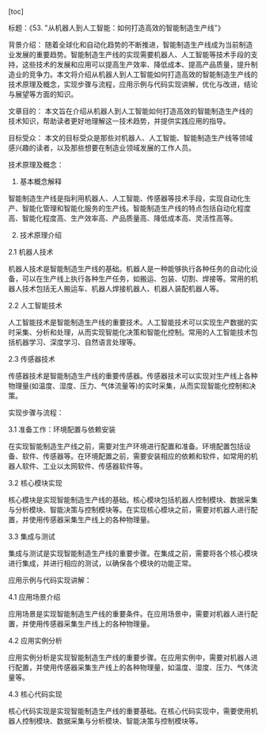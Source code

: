 
[toc]                    
                
                
标题：《53. "从机器人到人工智能：如何打造高效的智能制造生产线"》

背景介绍：
随着全球化和自动化趋势的不断推进，智能制造生产线成为当前制造业发展的重要趋势。智能制造生产线的实现需要机器人、人工智能等技术手段的支持，这些技术的发展和应用可以提高生产效率、降低成本、提高产品质量，提升制造业的竞争力。本文将介绍从机器人到人工智能如何打造高效的智能制造生产线的技术原理及概念，实现步骤与流程，应用示例与代码实现讲解，优化与改进，结论与展望等方面的知识。

文章目的：
本文旨在介绍从机器人到人工智能如何打造高效的智能制造生产线的技术知识，帮助读者更好地理解这一技术趋势，并提供实践应用的指导。

目标受众：
本文的目标受众是那些对机器人、人工智能、智能制造生产线等领域感兴趣的读者，以及那些想要在制造业领域发展的工作人员。

技术原理及概念：

1. 基本概念解释

智能制造生产线是指利用机器人、人工智能、传感器等技术手段，实现自动化生产、智能化管理和智能化服务的生产线。智能制造生产线的特点包括自动化程度高、智能化程度高、生产效率高、产品质量高、降低成本高、灵活性高等。

2. 技术原理介绍

2.1 机器人技术

机器人技术是智能制造生产线的基础。机器人是一种能够执行各种任务的自动化设备，可以在生产线上执行各种生产任务，如搬运、包装、切割、焊接等。常用的机器人技术包括无人搬运车、机器人焊接机器人、机器人装配机器人等。

2.2 人工智能技术

人工智能技术是智能制造生产线的重要技术。人工智能技术可以实现生产数据的实时采集、分析和处理，从而实现智能化决策和智能化控制。常用的人工智能技术包括机器学习、深度学习、自然语言处理等。

2.3 传感器技术

传感器技术是智能制造生产线的重要传感器。传感器技术可以实现对生产线上各种物理量(如温度、湿度、压力、气体流量等)的实时采集，从而实现智能化控制和决策。



实现步骤与流程：

3.1 准备工作：环境配置与依赖安装

在实现智能制造生产线之前，需要对生产环境进行配置和准备。环境配置包括设备、软件、传感器等。在环境配置之前，需要安装相应的依赖和软件，如常用的机器人软件、工业以太网软件、传感器软件等。

3.2 核心模块实现

核心模块是实现智能制造生产线的基础。核心模块包括机器人控制模块、数据采集与分析模块、智能决策与控制模块等。在实现核心模块之前，需要对机器人进行配置，并使用传感器采集生产线上的各种物理量。

3.3 集成与测试

集成与测试是实现智能制造生产线的重要步骤。在集成之前，需要将各个核心模块进行集成，并进行相应的测试，以确保各个模块的功能正常。

应用示例与代码实现讲解：

4.1 应用场景介绍

应用场景是实现智能制造生产线的重要条件。在应用场景中，需要对机器人进行配置，并使用传感器采集生产线上的各种物理量。

4.2 应用实例分析

应用实例分析是实现智能制造生产线的重要步骤。在应用实例中，需要对机器人进行配置，并使用传感器采集生产线上的各种物理量，如温度、湿度、压力、气体流量等。

4.3 核心代码实现

核心代码实现是实现智能制造生产线的重要基础。在核心代码实现中，需要使用机器人控制模块、数据采集与分析模块、智能决策与控制模块等。

